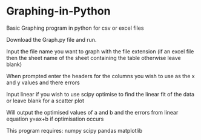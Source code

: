 # Graphing-in-Python
Basic Graphing program in python for csv or excel files


Download the Graph.py file and run.

Input the file name you want to graph with the file extension
(if an excel file then the sheet name of the sheet containing the table otherwise leave blank)

When prompted enter the headers for the columns you wish to use as the x and y values and there errors

Input linear if you wish to use scipy optimise to find the linear fit of the data or leave blank for a scatter plot

Will output the optimised values of a and b and the errors from linear equation y=ax+b if optimisation occurs

This program requires:
numpy
scipy
pandas
matplotlib



